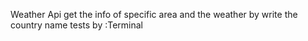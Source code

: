 Weather Api 
get the info of specific area and the weather by write the country name 
tests by :Terminal
